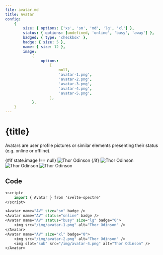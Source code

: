 ```yaml
---
file: avatar.md
title: Avatar
config:
    {
        size: { options: ['xs', 'sm', 'md', 'lg', 'xl'] },
        status: { options: [undefined, 'online', 'busy', 'away'] },
        badged: { type: 'checkbox' },
        badge: { size: 5 },
        name: { size: 12 },
        image:
            {
                options:
                    [
                        null,
                        'avatar-1.png',
                        'avatar-2.png',
                        'avatar-3.png',
                        'avatar-4.png',
                        'avatar-5.png',
                    ],
            },
    }
---
```


<script>
    import { Avatar } from '$lib'
    import { base } from '$app/paths';
    import Knobs from '../_knobs.svelte'

    let state = { size: 'md', status: 'online', name: 'Albert Einstein', image: null, badge: '0', badged: true }
</script>

# {title}

Avatars are user profile pictures or similar elements presenting their status
(e.g. online or offline).

<p>
    <Avatar name="AV" size="sm" badge />
    <Avatar name={state.name} status={state.status} size={state.size} badge={state.badge}>
        {#if state.image !== null}
            <img src="{base}/img/{state.image}" alt="Thor Odinson" />
        {/if}
    </Avatar>
    <Avatar name="AV" status="busy" size="lg" badge="0">
        <img src="{base}/img/avatar-1.png" alt="Thor Odinson" />
    </Avatar>
    <Avatar name="AV" size="xl" badge="0">
        <img src="{base}/img/avatar-2.png" alt="Thor Odinson" />
        <img slot="sub" src="{base}/img/avatar-3.png" alt="Thor Odinson" />
    </Avatar>
</p>

<p>
    <Knobs bind:state={state} {config}/>
</p>

## Code

```sv
<script>
    import { Avatar } from 'svelte-spectre'
</script>

<Avatar name="AV" size="sm" badge />
<Avatar name="AV" status="online" badge />
<Avatar name="AV" status="busy" size="lg" badge="0">
    <img src="/img/avatar-1.png" alt="Thor Odinson" />
</Avatar>
<Avatar name="AV" size="xl" badge="0">
    <img src="/img/avatar-2.png" alt="Thor Odinson" />
    <img slot="sub" src="/img/avatar-4.png" alt="Thor Odinson" />
</Avatar>
```
